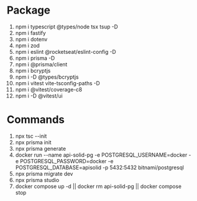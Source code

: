 # Package
1. npm i typescript @types/node tsx tsup -D
2. npm i fastify
3. npm i dotenv
4. npm i zod
5. npm i eslint @rocketseat/eslint-config -D
6. npm i prisma -D
7. npm i @prisma/client
8. npm i bcryptjs
9. npm i -D @types/bcryptjs
10. npm i vitest vite-tsconfig-paths -D
11. npm i @vitest/coverage-c8
12. npm i -D @vitest/ui 



# Commands
1. npx tsc --init
2. npx prisma init
3. npx prisma generate
4. docker run --name api-solid-pg -e POSTGRESQL_USERNAME=docker -e POSTGRESQL_PASSWORD=docker  -e POSTGRESQL_DATABASE=apisolid -p 5432:5432 bitnami/postgresql
5. npx prisma migrate dev
6. npx prisma studio
7. docker compose up -d    ||   docker rm api-solid-pg || docker compose stop



